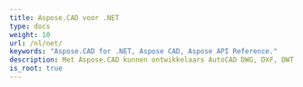 ```yaml
---
title: Aspose.CAD voor .NET
type: docs
weight: 10
url: /nl/net/
keywords: "Aspose.CAD for .NET, Aspose CAD, Aspose API Reference."
description: Met Aspose.CAD kunnen ontwikkelaars AutoCAD DWG, DXF, DWT en andere CAD- en BIM-bestandsindelingen openen, lezen en verwerken, zoals DGN, DWF, PLT, CF2, OBJ, HPGL, IGS.
is_root: true
---
```

